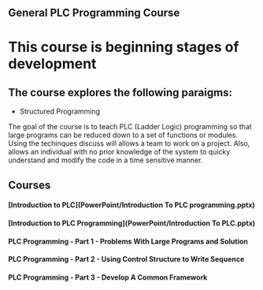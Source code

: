 ## General PLC Programming Course

# **This course is beginning stages of development**

## The course explores the following paraigms: 
  
- Structured Programming

The goal of the course is to teach PLC (Ladder Logic) programming so that large programs can 
be reduced down to a set of functions or modules. Using the techinques discuss will allows a team to work on 
a project. Also, allows an individual with no prior knowledge of the system to quicky understand and modify the
code in a time sensitive manner.

## Courses 

#### [Introduction to PLC](PowerPoint/Introduction To PLC programming.pptx)
#### [Introduction to PLC Programming](PowerPoint/Introduction To PLC.pptx)
#### PLC Programming - Part 1 -  Problems With Large Programs and Solution 
#### PLC Programming - Part 2 - Using Control Structure to Write Sequence
#### PLC Programming - Part 3 - Develop A Common Framework 




